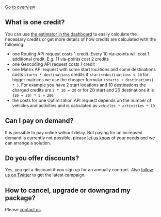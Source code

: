 [Go to overview](./README.md)

## What is one credit?

You can use [the estimator in the dashboard](https://graphhopper.com/dashboard/#/pricing) to easily calculate the necessary credits or get more details of how credits are calculated with the following:

 * one Routing API request costs 1 credit. Every 10 via-points will cost 1 additional credit. E.g. 11 via-points cost 2 credits
 * one Geocoding API request costs 1 credit
 * one Matrix API request with some start locations and some destinations costs `starts * destinations` credits if `starts+destinations < 20` for bigger matrices we use the cheaper formular `(starts + destinations) * 5`. For example you have 2 start locations and 10 destinations the charged credits are `2 * 10 = 20` or for 20 start and 20 destinations it is `(20 + 20) * 5 = 200`
 * the costs for one Optimization API request depends on the number of vehicles and activities and is calculated as `vehicles * activities * 10`

## Can I pay on demand?

It is possible to pay online without delay. But paying for an increased demand is currently not possible, please [let us know](https://graphhopper.com/#contact) of your needs and we can arrange a solution.

## Do you offer discounts?

Yes, you get a discount if you sign up for an annually contract. Also [follow us on Twitter](https://twitter.com/graphhopper) to get the latest campaign.

## How to cancel, upgrade or downgrad my package?

Please [contact us](https://graphhopper.com/#contact)
